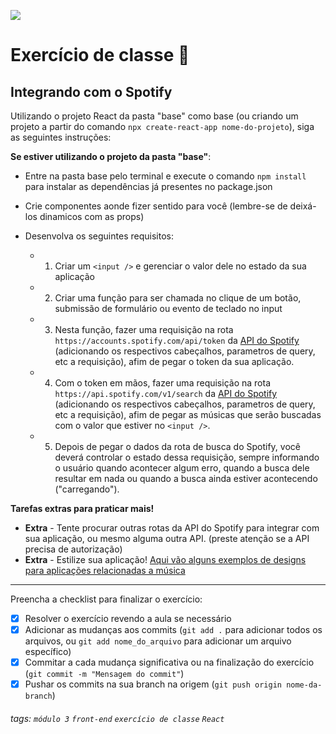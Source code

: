 ![](https://i.imgur.com/xG74tOh.png)

# Exercício de classe 🏫

## Integrando com o Spotify
Utilizando o projeto React da pasta "base" como base (ou criando um projeto a partir do comando `npx create-react-app nome-do-projeto`), siga as seguintes instruções:

**Se estiver utilizando o projeto da pasta "base"**:
- Entre na pasta base pelo terminal e execute o comando `npm install` para instalar as dependências já presentes no package.json

- Crie componentes aonde fizer sentido para você (lembre-se de deixá-los dinamicos com as props)
- Desenvolva os seguintes requisitos:
  - 1. Criar um `<input />` e gerenciar o valor dele no estado da sua aplicação
  - 2. Criar uma função para ser chamada no clique de um botão, submissão de formulário ou evento de teclado no input
  - 3. Nesta função, fazer uma requisição na rota `https://accounts.spotify.com/api/token` da [API do Spotify](https://developer.spotify.com/documentation/general/guides/authorization-guide/#client-credentials-flow) (adicionando os respectivos cabeçalhos, parametros de query, etc a requisição), afim de pegar o token da sua aplicação.
  - 4. Com o token em mãos, fazer uma requisição na rota `https://api.spotify.com/v1/search` da [API do Spotify]( ) (adicionando os respectivos cabeçalhos, parametros de query, etc a requisição), afim de pegar as músicas que serão buscadas com o valor que estiver no `<input />`.
  - 5. Depois de pegar o dados da rota de busca do Spotify, você deverá controlar o estado dessa requisição, sempre informando o usuário quando acontecer algum erro, quando a busca dele resultar em nada ou quando a busca ainda estiver acontecendo ("carregando").

**Tarefas extras para praticar mais!**
  - **Extra** - Tente procurar outras rotas da API do Spotify para integrar com sua aplicação, ou mesmo alguma outra API. (preste atenção se a API precisa de autorização)
  - **Extra** - Estilize sua aplicação! [Aqui vão alguns exemplos de designs para aplicações relacionadas a música](https://dribbble.com/search/music)

---

Preencha a checklist para finalizar o exercício:

- [x] Resolver o exercício revendo a aula se necessário
- [x] Adicionar as mudanças aos commits (`git add .` para adicionar todos os arquivos, ou `git add nome_do_arquivo` para adicionar um arquivo específico)
- [x] Commitar a cada mudança significativa ou na finalização do exercício (`git commit -m "Mensagem do commit"`)
- [x] Pushar os commits na sua branch na origem (`git push origin nome-da-branch`)

###### tags: `módulo 3` `front-end` `exercício de classe` `React`
